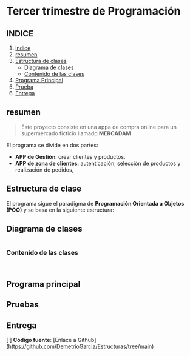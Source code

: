 # Tercer trimestre de Programación

## INDICE
1. [indice](#INDICE)
2. [resumen](#resumen)
3. [Estructura de clases](#estructura-de-clase)
   - [Diagrama de clases](#diagrama-de-clases)
   - [Contenido de las clases](#contenido-de-las-clases)
4. [Programa Principal](#programa-principal)
4. [Prueba](#pruebas)
5. [Entrega](#entrega)

## resumen
> Este proyecto consiste en una appa de compra online para un supermercado ficticio llamado **MERCADAM**

El programa se divide en dos partes:
- **APP de Gestión**: crear clientes y productos.
- **APP de zona de clientes**: autenticación, selección de productos y realización de pedidos,

## Estructura de clase

El programa sigue el paradigma de **Programación Orientada a Objetos (POO)** y se basa en la siguiente estructura:

## Diagrama de clases
```` Plant UML

````
### Contenido de las clases
```` Java
    
````
## Programa principal

## Pruebas

## Entrega
[ ] **Código fuente**: [Enlace a Github]
(https://github.com/DemetrioGarcia/Estructuras/tree/main)